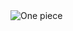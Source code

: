  <img align="center" src="https://github.com/MatheusStopinski/MasterOfInterfaces/blob/Site/Anime/One piece.png" alt="One piece">
